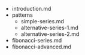 - introduction.md
- patterns
    - simple-series.md
    - alternative-series-1.md
    - alternative-series-2.md
- fibonacci-series.md
- fibonacci-advanced.md